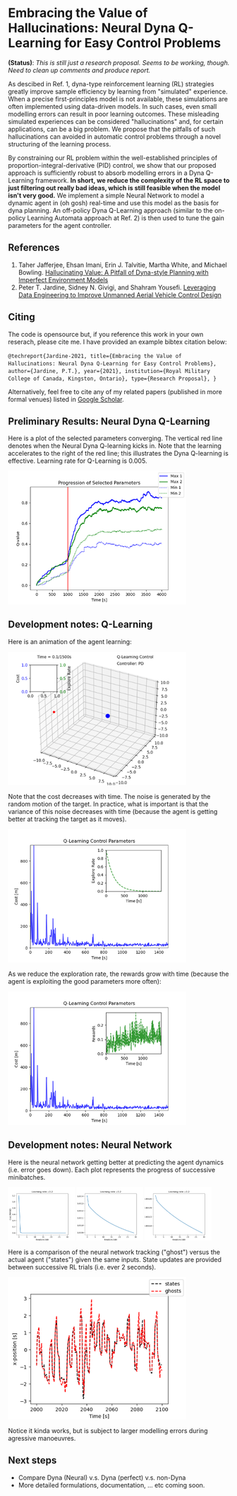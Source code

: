 # Embracing the Value of Hallucinations: Neural Dyna Q-Learning for Easy Control Problems

**(Status)**: *This is still just a research proposal. Seems to be working, though. Need to clean up comments and produce report.* 

As descibed in Ref. 1, dyna-type reinforcement learning (RL) strategies greatly improve sample efficiency by learning from "simulated" experience. When a precise first-principles model is not available, these simulations are often implemented using data-driven models. In such cases, even small modelling errors can result in poor learning outcomes. These misleading simulated experiences can be considered "hallucinations" and, for certain applications, can be a big problem. We propose that the pitfalls of such hallucinations can avoided in automatic control problems through a novel structuring of the learning process.

By constraining our RL problem within the well-established principles of proportion-integral-derivative (PID) control, we show that our proposed approach is sufficiently robust to absorb modelling errors in a Dyna Q-Learning framework. 
**In short, we reduce the complexity of the RL space to just filtering out really bad ideas, which is still feasible when the model isn't very good.** 
We implement a simple Neural Network to model a dynamic agent in (oh gosh) real-time and use this model as the basis for dyna planning. 
An off-policy Dyna Q-Learning approach (similar to the on-policy Learning Automata approach at Ref. 2) is then used to tune the gain parameters for the agent controller.

## References

1. Taher Jafferjee, Ehsan Imani, Erin J. Talvitie, Martha White, and Michael Bowling. [Hallucinating Value: A Pitfall of Dyna-style Planning with Imperfect Environment Models](https://arxiv.org/pdf/2006.04363.pdf)
2. Peter T. Jardine, Sidney N. Givigi, and Shahram Yousefi. [Leveraging Data Engineering to Improve Unmanned Aerial Vehicle Control Design](https://ieeexplore.ieee.org/document/9130726)


## Citing

The code is opensource but, if you reference this work in your own reserach, please cite me. I have provided an example bibtex citation below:

`@techreport{Jardine-2021,
  title={Embracing the Value of Hallucinations: Neural Dyna Q-Learning for Easy Control Problems},
  author={Jardine, P.T.},
  year={2021},
  institution={Royal Military College of Canada, Kingston, Ontario},
  type={Research Proposal},
}`

Alternatively, feel free to cite any of my related papers (published in more formal venues) listed in [Google Scholar](https://scholar.google.com/citations?hl=en&user=RGlv4ZUAAAAJ&view_op=list_works&sortby=pubdate).


## Preliminary Results: Neural Dyna Q-Learning

Here is a plot of the selected parameters converging. The vertical red line denotes when the Neural Dyna Q-learning kicks in.
Note that the learning accelerates to the right of the red line; this illustrates the Dyna Q-learning is effective. Learning rate for Q-Learning is 0.005.

<p float="center">
  <img src="https://github.com/tjards/Q_learning_particle/blob/master/Figs/Q_00.png" width="80%" />
</p>


## Development notes: Q-Learning 

Here is an animation of the agent learning:

<p float="center">
  <img src="https://github.com/tjards/Q_learning_particle/blob/master/Figs/animation_05.gif" width="80%" />
</p>

Note that the cost decreases with time. The noise is generated by the random motion of the target. In practice, what is important is that the variance of this noise decreases with time (because the agent is getting better at tracking the target as it moves).

<p float="center">
  <img src="https://github.com/tjards/Q_learning_particle/blob/master/Figs/cost_05.png" width="80%" />
</p>

As we reduce the exploration rate, the rewards grow with time (because the agent is exploiting the good parameters more often):

<p float="center">
  <img src="https://github.com/tjards/Q_learning_particle/blob/master/Figs/rewards_05.png" width="80%" />
</p>

## Development notes: Neural Network

Here is the neural network getting better at predicting the agent dynamics (i.e. error goes down). Each plot represents the progress of successive minibatches. 

<p float="center">
  <img src="https://github.com/tjards/Q_learning_particle/blob/master/Figs/batch1.png" width="30%" />
  <img src="https://github.com/tjards/Q_learning_particle/blob/master/Figs/batch2.png" width="30%" />
    <img src="https://github.com/tjards/Q_learning_particle/blob/master/Figs/batch3.png" width="30%" />
</p>

Here is a comparison of the neural network tracking ("ghost") versus the actual agent ("states") given the same inputs. 
State updates are provided between successive RL trials (i.e. ever 2 seconds).

<p float="center">
  <img src="https://github.com/tjards/Q_learning_particle/blob/master/Figs/posError.png" width="80%" />
</p>

Notice it kinda works, but is subject to larger modelling errors during agressive manoeuvres.

## Next steps

- Compare Dyna (Neural) v.s. Dyna (perfect) v.s. non-Dyna
- More detailed formulations, documentation, ... etc coming soon.
